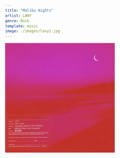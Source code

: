 ```yaml
---
title: "Malibu Nights"
artist: LANY
genre: Rock
template: music
image: ./images/lany1.jpg
---
```


![image](./images/lany1.jpg)
